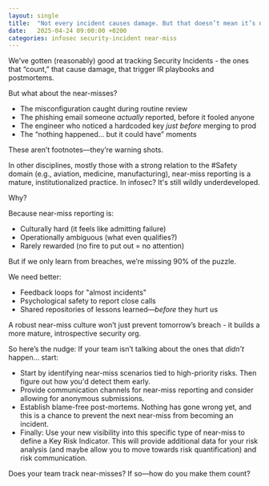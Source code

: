 ```yaml
---
layout: single
title:  "Not every incident causes damage. But that doesn’t mean it’s not worth talking about."
date:   2025-04-24 09:00:00 +0200
categories: infosec security-incident near-miss
---
```

We’ve gotten (reasonably) good at tracking Security Incidents - the ones that “count,” that cause damage, that trigger IR playbooks and postmortems.
<!--more-->

But what about the near-misses?
- The misconfiguration caught during routine review
- The phishing email someone *actually* reported, before it fooled anyone
- The engineer who noticed a hardcoded key *just before* merging to prod
- The “nothing happened… but it could have” moments

These aren’t footnotes—they’re warning shots.

In other disciplines, mostly those with a strong relation to the #Safety domain (e.g., aviation, medicine, manufacturing), near-miss reporting is a mature, institutionalized practice. In infosec? It's still wildly underdeveloped.

Why?

Because near-miss reporting is:
- Culturally hard (it feels like admitting failure)
- Operationally ambiguous (what even qualifies?)
- Rarely rewarded (no fire to put out = no attention)

But if we only learn from breaches, we’re missing 90% of the puzzle.

We need better:
- Feedback loops for "almost incidents"
- Psychological safety to report close calls
- Shared repositories of lessons learned—*before* they hurt us

A robust near-miss culture won’t just prevent tomorrow’s breach - it builds a more mature, introspective security org.

So here’s the nudge: If your team isn’t talking about the ones that *didn’t* happen… start:
- Start by identifying near-miss scenarios tied to high-priority risks. Then figure out how you'd detect them early.
- Provide communication channels for near-miss reporting and consider allowing for anonymous submissions.
- Establish blame-free post-mortems. Nothing has gone wrong yet, and this is a chance to prevent the next near-miss from becoming an incident.
- Finally: Use your new visibility into this specific type of near-miss to define a Key Risk Indicator. This will provide additional data for your risk analysis (and maybe allow you to move towards risk quantification) and risk communication. 

Does your team track near-misses? If so—how do you make them count?